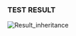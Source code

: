 ### TEST RESULT
![Result_inheritance](https://github.com/SumaiyaTariqueLabiba/SystemVerilog-Verification/assets/127126354/62fe3b9f-7c74-4fbd-adeb-6b68a502961a)

